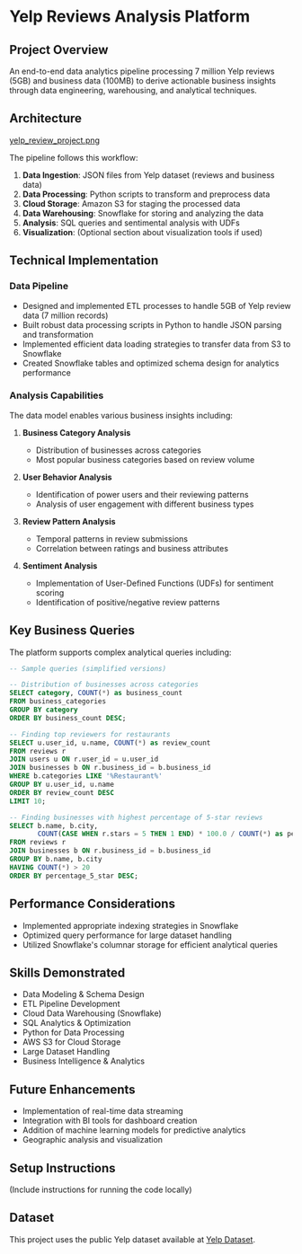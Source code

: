 # Yelp Reviews Analysis Platform

## Project Overview
An end-to-end data analytics pipeline processing 7 million Yelp reviews (5GB) and business data (100MB) to derive actionable business insights through data engineering, warehousing, and analytical techniques.

## Architecture
[yelp_review_project.png](https://github.com/sarveshwar512/yelp_reviews/blob/680390df4651f3e4ecc380435eae3670afbad6b0/yelp_review_project.png)

The pipeline follows this workflow:
1. **Data Ingestion**: JSON files from Yelp dataset (reviews and business data)
2. **Data Processing**: Python scripts to transform and preprocess data
3. **Cloud Storage**: Amazon S3 for staging the processed data
4. **Data Warehousing**: Snowflake for storing and analyzing the data
5. **Analysis**: SQL queries and sentimental analysis with UDFs
6. **Visualization**: (Optional section about visualization tools if used)

## Technical Implementation

### Data Pipeline
- Designed and implemented ETL processes to handle 5GB of Yelp review data (7 million records)
- Built robust data processing scripts in Python to handle JSON parsing and transformation
- Implemented efficient data loading strategies to transfer data from S3 to Snowflake
- Created Snowflake tables and optimized schema design for analytics performance

### Analysis Capabilities
The data model enables various business insights including:

1. **Business Category Analysis**
   - Distribution of businesses across categories
   - Most popular business categories based on review volume

2. **User Behavior Analysis**
   - Identification of power users and their reviewing patterns
   - Analysis of user engagement with different business types

3. **Review Pattern Analysis**
   - Temporal patterns in review submissions
   - Correlation between ratings and business attributes

4. **Sentiment Analysis**
   - Implementation of User-Defined Functions (UDFs) for sentiment scoring
   - Identification of positive/negative review patterns

## Key Business Queries
The platform supports complex analytical queries including:

```sql
-- Sample queries (simplified versions)

-- Distribution of businesses across categories
SELECT category, COUNT(*) as business_count 
FROM business_categories 
GROUP BY category 
ORDER BY business_count DESC;

-- Finding top reviewers for restaurants
SELECT u.user_id, u.name, COUNT(*) as review_count
FROM reviews r
JOIN users u ON r.user_id = u.user_id
JOIN businesses b ON r.business_id = b.business_id
WHERE b.categories LIKE '%Restaurant%'
GROUP BY u.user_id, u.name
ORDER BY review_count DESC
LIMIT 10;

-- Finding businesses with highest percentage of 5-star reviews
SELECT b.name, b.city,
       COUNT(CASE WHEN r.stars = 5 THEN 1 END) * 100.0 / COUNT(*) as percentage_5_star
FROM reviews r
JOIN businesses b ON r.business_id = b.business_id
GROUP BY b.name, b.city
HAVING COUNT(*) > 20
ORDER BY percentage_5_star DESC;
```

## Performance Considerations
- Implemented appropriate indexing strategies in Snowflake
- Optimized query performance for large dataset handling
- Utilized Snowflake's columnar storage for efficient analytical queries

## Skills Demonstrated
- Data Modeling & Schema Design
- ETL Pipeline Development
- Cloud Data Warehousing (Snowflake)
- SQL Analytics & Optimization
- Python for Data Processing
- AWS S3 for Cloud Storage
- Large Dataset Handling
- Business Intelligence & Analytics

## Future Enhancements
- Implementation of real-time data streaming
- Integration with BI tools for dashboard creation
- Addition of machine learning models for predictive analytics
- Geographic analysis and visualization

## Setup Instructions
(Include instructions for running the code locally)

## Dataset
This project uses the public Yelp dataset available at [Yelp Dataset](https://www.yelp.com/dataset).
